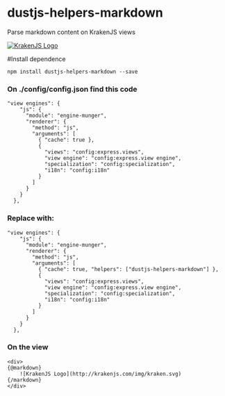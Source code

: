 dustjs-helpers-markdown
=======================

Parse markdown content on KrakenJS views

[![KrakenJS Logo](http://krakenjs.com/img/kraken.svg)](http://krakenjs.com/)

#Install dependence

    npm install dustjs-helpers-markdown --save

### On ./config/config.json find this code

    "view engines": {
        "js": {
          "module": "engine-munger",
          "renderer": {
            "method": "js",
            "arguments": [
              { "cache": true },
              {
                "views": "config:express.views",
                "view engine": "config:express.view engine",
                "specialization": "config:specialization",
                "i18n": "config:i18n"
              }
            ]
          }
        }
      },


### Replace with:

    "view engines": {
        "js": {
          "module": "engine-munger",
          "renderer": {
            "method": "js",
            "arguments": [
              { "cache": true, "helpers": ["dustjs-helpers-markdown"] },
              {
                "views": "config:express.views",
                "view engine": "config:express.view engine",
                "specialization": "config:specialization",
                "i18n": "config:i18n"
              }
            ]
          }
        }
      },

### On the view

    <div>
    {@markdown}
        ![KrakenJS Logo](http://krakenjs.com/img/kraken.svg)
    {/markdown}
    </div>

